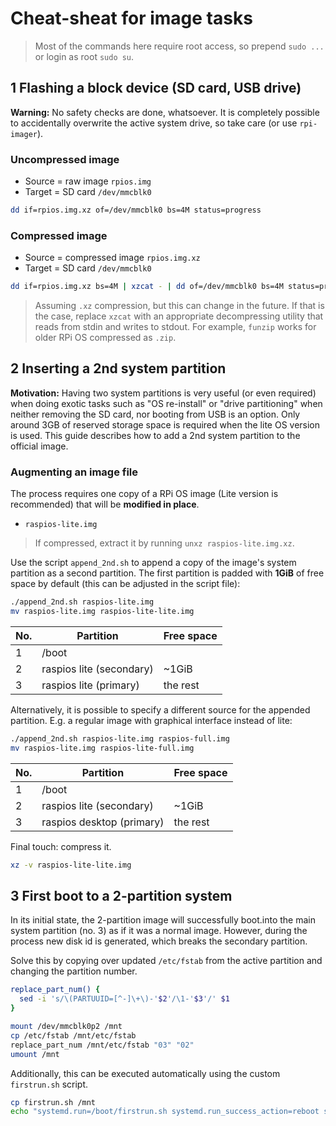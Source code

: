 # Cheat-sheat for image tasks

> Most of the commands here require root access, so prepend `sudo ...`
> or login as root `sudo su`.

## 1 Flashing a block device (SD card, USB drive)

**Warning:** No safety checks are done, whatsoever. It is completely possible
to accidentally overwrite the active system drive, so take care (or use `rpi-imager`).

### Uncompressed image

- Source = raw image `rpios.img`
- Target = SD card `/dev/mmcblk0`

```bash
dd if=rpios.img.xz of=/dev/mmcblk0 bs=4M status=progress
```

### Compressed image

- Source = compressed image `rpios.img.xz`
- Target = SD card `/dev/mmcblk0`

```bash
dd if=rpios.img.xz bs=4M | xzcat - | dd of=/dev/mmcblk0 bs=4M status=progress
```

> Assuming `.xz` compression, but this can change in the future. If that is the
> case, replace `xzcat` with an appropriate decompressing utility that reads
> from stdin and writes to stdout. For example, `funzip` works for older RPi OS
> compressed as `.zip`.

## 2 Inserting a 2nd system partition

**Motivation:** Having two system partitions is very useful (or even required)
when doing exotic tasks such as "OS re-install" or "drive partitioning" when
neither removing the SD card, nor booting from USB is an option. Only around
3GB of reserved storage space is required when the lite OS version is used.
This guide describes how to add a 2nd system partition to the official image.

### Augmenting an image file

The process requires one copy of a RPi OS image (Lite version is recommended)
that will be **modified in place**.

- `raspios-lite.img`

> If compressed, extract it by running `unxz raspios-lite.img.xz`.

Use the script `append_2nd.sh` to append a copy of the image's system partition
as a second partition. The first partition is padded with **1GiB** of free
space by default (this can be adjusted in the script file):

```bash
./append_2nd.sh raspios-lite.img
mv raspios-lite.img raspios-lite-lite.img
```

| No. | Partition                | Free space |
| --- | ------------------------ | ---------- |
| 1   | /boot                    |            |
| 2   | raspios lite (secondary) | ~1GiB      |
| 3   | raspios lite (primary)   | the rest   |

Alternatively, it is possible to specify a different source for the appended
partition. E.g. a regular image with graphical interface instead of lite:

```bash
./append_2nd.sh raspios-lite.img raspios-full.img
mv raspios-lite.img raspios-lite-full.img
```

| No. | Partition                 | Free space |
| --- | ------------------------- | ---------- |
| 1   | /boot                     |            |
| 2   | raspios lite (secondary)  | ~1GiB      |
| 3   | raspios desktop (primary) | the rest   |

Final touch: compress it.

```bash
xz -v raspios-lite-lite.img
```

## 3 First boot to a 2-partition system

In its initial state, the 2-partition image will successfully boot.into the
main system partition (no. 3) as if it was a normal image. However, during the
process new disk id is generated, which breaks the secondary partition.

Solve this by copying over updated `/etc/fstab` from the active partition
and changing the partition number.

```bash
replace_part_num() {
  sed -i 's/\(PARTUUID=[^-]\+\)-'$2'/\1-'$3'/' $1
}

mount /dev/mmcblk0p2 /mnt
cp /etc/fstab /mnt/etc/fstab
replace_part_num /mnt/etc/fstab "03" "02"
umount /mnt
```

Additionally, this can be executed automatically using the custom `firstrun.sh` script.

```bash
cp firstrun.sh /mnt
echo "systemd.run=/boot/firstrun.sh systemd.run_success_action=reboot systemd.unit=kernel-command-line.target" >> /mnt/cmdline.txt
```
